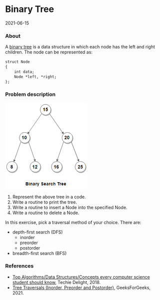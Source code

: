 # Binary Tree

2021-06-15

### About

A [binary tree](https://en.wikipedia.org/wiki/Binary_tree) is a data structure in which each node has the left and right children. The node can be represented as:

```
struct Node
{
    int data;
    Node *left, *right;
};
```

### Problem description

![Binary tree sample](./BinaryTreeImage.png)

1. Represent the above tree in a code.
2. Write a routine to print the tree.
3. Write a routine to insert a Node into the specified Node.
4. Write a routine to delete a Node.

In this exercise, pick a traversal method of your choice. There are:
- depth-first search (DFS)
    - inorder
    - preorder
    - postorder
- breadth-first search (BFS)

### References

- [Top Algorithms/Data Structures/Concepts every computer science student should know](https://medium.com/techie-delight/top-algorithms-data-structures-concepts-every-computer-science-student-should-know-e0549c67b4ac), Techie Delight, 2018.
- [Tree Traversals (Inorder, Preorder and Postorder)](https://www.geeksforgeeks.org/tree-traversals-inorder-preorder-and-postorder/), GeeksForGeeks, 2021.